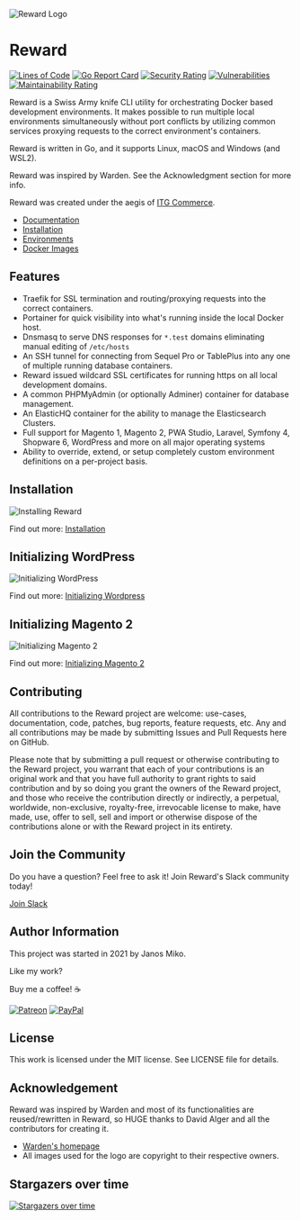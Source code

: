 ![Reward Logo](./docs/imgs/reward-github-card.png)
# Reward

[![Lines of Code](https://sonarcloud.io/api/project_badges/measure?project=rewardenv_reward&metric=ncloc)](https://sonarcloud.io/dashboard?id=rewardenv_reward)
[![Go Report Card](https://goreportcard.com/badge/github.com/rewardenv/reward)](https://goreportcard.com/report/github.com/rewardenv/reward)
[![Security Rating](https://sonarcloud.io/api/project_badges/measure?project=rewardenv_reward&metric=security_rating)](https://sonarcloud.io/dashboard?id=rewardenv_reward)
[![Vulnerabilities](https://sonarcloud.io/api/project_badges/measure?project=rewardenv_reward&metric=vulnerabilities)](https://sonarcloud.io/dashboard?id=rewardenv_reward)
[![Maintainability Rating](https://sonarcloud.io/api/project_badges/measure?project=rewardenv_reward&metric=sqale_rating)](https://sonarcloud.io/dashboard?id=rewardenv_reward)

<!-- include_open_start -->

Reward is a Swiss Army knife CLI utility for orchestrating Docker based development environments.
It makes possible to run multiple local environments simultaneously without port conflicts by utilizing
common services proxying requests to the correct environment's containers.

Reward is written in Go, and it supports Linux, macOS and Windows (and WSL2).
<!-- include_open_stop -->

Reward was inspired by Warden. See the Acknowledgment section for more info.

Reward was created under the aegis of [ITG Commerce](https://itgcommerce.com).

* [Documentation](https://rewardenv.readthedocs.io)
* [Installation](https://rewardenv.readthedocs.io/en/latest/installation.html)
* [Environments](https://rewardenv.readthedocs.io/en/latest/environments.html)
* [Docker Images](https://github.com/rewardenv/reward/tree/main/images)

## Features
- Traefik for SSL termination and routing/proxying requests into the correct containers.
- Portainer for quick visibility into what's running inside the local Docker host.
- Dnsmasq to serve DNS responses for `*.test` domains eliminating manual editing of `/etc/hosts`
- An SSH tunnel for connecting from Sequel Pro or TablePlus into any one of multiple running database containers.
- Reward issued wildcard SSL certificates for running https on all local development domains.
- A common PHPMyAdmin (or optionally Adminer) container for database management.
- An ElasticHQ container for the ability to manage the Elasticsearch Clusters.
- Full support for Magento 1, Magento 2, PWA Studio, Laravel, Symfony 4, Shopware 6, WordPress and more on all major operating systems
- Ability to override, extend, or setup completely custom environment definitions on a per-project basis.

<!-- include_open_stop -->

## Installation

![Installing Reward](./docs/imgs/install.gif)

Find out more: [Installation](https://rewardenv.readthedocs.io/en/latest/installation.html)

## Initializing WordPress

![Initializing WordPress](./docs/imgs/initialize-wordpress.gif)

Find out more: [Initializing Wordpress](https://rewardenv.readthedocs.io/en/latest/environments/initializing-wordpress.html)

## Initializing Magento 2

![Initializing Magento 2](./docs/imgs/initialize-magento2.gif)

Find out more: [Initializing Magento 2](https://rewardenv.readthedocs.io/en/latest/environments/initializing-magento2.html)

## Contributing

All contributions to the Reward project are welcome: use-cases, documentation, code, patches, bug reports,
feature requests, etc. Any and all contributions may be made by submitting Issues and Pull Requests here on GitHub.

Please note that by submitting a pull request or otherwise contributing to the Reward project, you warrant that each
of your contributions is an original work and that you have full authority to grant rights to said contribution and
by so doing you grant the owners of the Reward project, and those who receive the contribution directly or indirectly,
a perpetual, worldwide, non-exclusive, royalty-free, irrevocable license to make, have made, use, offer to sell, sell
and import or otherwise dispose of the contributions alone or with the Reward project in its entirety.

## Join the Community

Do you have a question? Feel free to ask it! Join Reward's Slack community today!

[Join Slack](http://rewardslack.janosmiko.com)

## Author Information

This project was started in 2021 by Janos Miko.

Like my work?

Buy me a coffee! ☕

[![Patreon](https://img.shields.io/badge/Donate-Patreon-red.svg)](https://www.patreon.com/janosmiko)
[![PayPal](https://img.shields.io/badge/Donate-PayPal-green.svg)](https://www.paypal.com/cgi-bin/webscr?cmd=_s-xclick&hosted_button_id=LUCSKSMFENMHN)

## License

This work is licensed under the MIT license. See LICENSE file for details.

## Acknowledgement

Reward was inspired by Warden and most of its functionalities are reused/rewritten in Reward, so HUGE thanks to David Alger and all the contributors for creating it.
<!-- include_open_stop -->

* [Warden's homepage](https://warden.dev)
* All images used for the logo are copyright to their respective owners.


## Stargazers over time

[![Stargazers over time](https://starchart.cc/rewardenv/reward.svg)](https://starchart.cc/rewardenv/reward)

